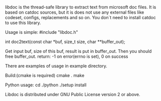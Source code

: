 libdoc is the thread-safe library to extract text from microsoft doc files.
It is based on catdoc sources, but it is does not use any external files like codeset, configs, replacements and so on.
You don`t need to install catdoc to use this library.

Usage is simple:
#include "libdoc.h"

int doc2text(const char *buf, size_t size, char **buffer_out);

Get input buf, size of this buf, result is put in buffer_out.
Then you should free buffer_out.
return: -1 on error(errno is set), 0 on success

There are examples of usage in example directory.


Build:(cmake is required)
cmake .
make


Python usage:
cd ./python
./setup install

Libdoc is distributed under GNU Public License version 2 or above.
